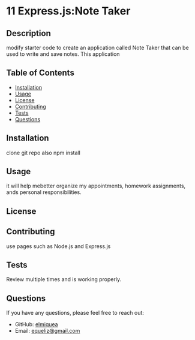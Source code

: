 # 11 Express.js:Note Taker
 

  ## Description
  
   modify starter code to create an application called Note Taker that can be used to write and save notes. This application 
  
  ## Table of Contents
  
  - [Installation](#installation)
  - [Usage](#usage)
  - [License](#license)
  - [Contributing](#contributing)
  - [Tests](#tests)
  - [Questions](#questions)
  
  ## Installation
  
  clone git repo also npm install
  
  ## Usage
  
  it will help mebetter organize my appointments, homework assignments, ands personal responsibilities.
  
  ## License

  
  ## Contributing
  
  use pages such as Node.js and Express.js
  
  ## Tests
  
  Review multiple times and is working properly.
  
  ## Questions
  
  If you have any questions, please feel free to reach out:
  
  - GitHub: [elmiquea](https://github.com/elmiquea)
  - Email: equeliz@gmail.com
